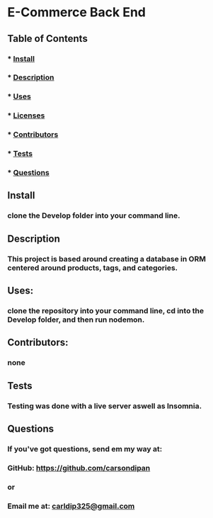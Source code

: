 
  ##  
  ### 

  # E-Commerce Back End

  ## Table of Contents
  
  ### * [Install](#install)
  ### * [Description](#description)
  ### * [Uses](#uses)
  ### * [Licenses](#licenses)
  ### * [Contributors](#contributors)
  ### * [Tests](#tests)
  ### * [Questions](#questions)

  ## Install
  ### clone the Develop folder into your command line.

  ## Description
  ### This project is based around creating a database in ORM centered around products, tags, and categories.

  ## Uses:
  ### clone the repository into your command line, cd into the Develop folder, and then run nodemon.

  ## Contributors:
  ### none

  ## Tests
  ### Testing was done with a live server aswell as Insomnia.

  ## Questions
  ### If you've got questions, send em my way at:
  ### GitHub: https://github.com/carsondipan
  ### or
  ### Email me at: carldip325@gmail.com
